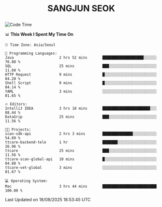 <h1>
 <p align="center">
   SANGJUN SEOK
 </p>
</h1>

<!--START_SECTION:waka-->
![Code Time](http://img.shields.io/badge/Code%20Time-4%2C566%20hrs%2055%20mins-blue)

📊 **This Week I Spent My Time On** 

```text
🕑︎ Time Zone: Asia/Seoul

💬 Programming Languages: 
Java                     2 hrs 52 mins       ███████████████████░░░░░░   76.88 % 
SQL                      25 mins             ███░░░░░░░░░░░░░░░░░░░░░░   11.60 % 
HTTP Request             9 mins              █░░░░░░░░░░░░░░░░░░░░░░░░   04.20 % 
Shell Script             9 mins              █░░░░░░░░░░░░░░░░░░░░░░░░   04.14 % 
YAML                     3 mins              ░░░░░░░░░░░░░░░░░░░░░░░░░   01.65 % 

🔥 Editors: 
IntelliJ IDEA            3 hrs 18 mins       ██████████████████████░░░   88.44 % 
DataGrip                 25 mins             ███░░░░░░░░░░░░░░░░░░░░░░   11.56 % 

🐱‍💻 Projects: 
scan-sdk-api             2 hrs 3 mins        ██████████████░░░░░░░░░░░   54.89 % 
ttcare-backend-tele      1 hr                ███████░░░░░░░░░░░░░░░░░░   26.96 % 
ttcare                   25 mins             ███░░░░░░░░░░░░░░░░░░░░░░   11.56 % 
ttcare-scan-global-api   10 mins             █░░░░░░░░░░░░░░░░░░░░░░░░   04.88 % 
ttcare-vet-global        3 mins              ░░░░░░░░░░░░░░░░░░░░░░░░░   01.67 % 

💻 Operating System: 
Mac                      3 hrs 44 mins       █████████████████████████   100.00 % 
```


 Last Updated on 18/08/2025 18:53:45 UTC
<!--END_SECTION:waka-->
